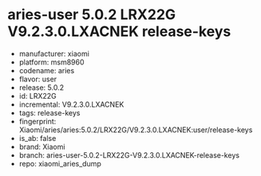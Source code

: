 # aries-user 5.0.2 LRX22G V9.2.3.0.LXACNEK release-keys
- manufacturer: xiaomi
- platform: msm8960
- codename: aries
- flavor: user
- release: 5.0.2
- id: LRX22G
- incremental: V9.2.3.0.LXACNEK
- tags: release-keys
- fingerprint: Xiaomi/aries/aries:5.0.2/LRX22G/V9.2.3.0.LXACNEK:user/release-keys
- is_ab: false
- brand: Xiaomi
- branch: aries-user-5.0.2-LRX22G-V9.2.3.0.LXACNEK-release-keys
- repo: xiaomi_aries_dump
